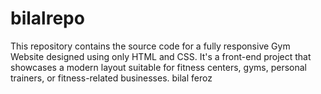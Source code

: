 # bilalrepo
This repository contains the source code for a fully responsive Gym Website designed using only HTML and CSS. It's a front-end project that showcases a modern layout suitable for fitness centers, gyms, personal trainers, or fitness-related businesses.
bilal feroz
